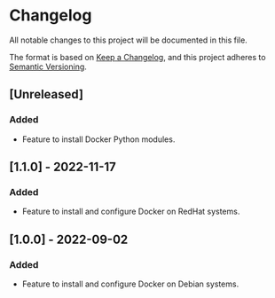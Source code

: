 # Changelog

All notable changes to this project will be documented in this file.

The format is based on [Keep a Changelog](https://keepachangelog.com/en/1.0.0/),
and this project adheres to [Semantic Versioning](https://semver.org/spec/v2.0.0.html).

## [Unreleased]

### Added

- Feature to install Docker Python modules.

## [1.1.0] - 2022-11-17

### Added

- Feature to install and configure Docker on RedHat systems.

## [1.0.0] - 2022-09-02

### Added

- Feature to install and configure Docker on Debian systems.
